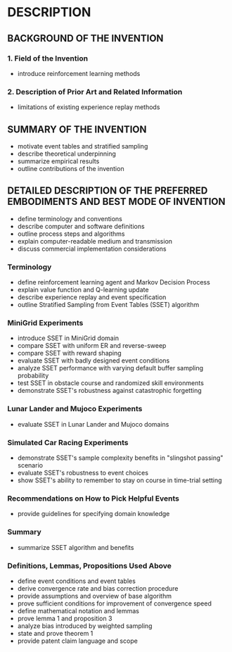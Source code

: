 # DESCRIPTION

## BACKGROUND OF THE INVENTION

### 1. Field of the Invention

- introduce reinforcement learning methods

### 2. Description of Prior Art and Related Information

- limitations of existing experience replay methods

## SUMMARY OF THE INVENTION

- motivate event tables and stratified sampling
- describe theoretical underpinning
- summarize empirical results
- outline contributions of the invention

## DETAILED DESCRIPTION OF THE PREFERRED EMBODIMENTS AND BEST MODE OF INVENTION

- define terminology and conventions
- describe computer and software definitions
- outline process steps and algorithms
- explain computer-readable medium and transmission
- discuss commercial implementation considerations

### Terminology

- define reinforcement learning agent and Markov Decision Process
- explain value function and Q-learning update
- describe experience replay and event specification
- outline Stratified Sampling from Event Tables (SSET) algorithm

### MiniGrid Experiments

- introduce SSET in MiniGrid domain
- compare SSET with uniform ER and reverse-sweep
- compare SSET with reward shaping
- evaluate SSET with badly designed event conditions
- analyze SSET performance with varying default buffer sampling probability
- test SSET in obstacle course and randomized skill environments
- demonstrate SSET's robustness against catastrophic forgetting

### Lunar Lander and Mujoco Experiments

- evaluate SSET in Lunar Lander and Mujoco domains

### Simulated Car Racing Experiments

- demonstrate SSET's sample complexity benefits in "slingshot passing" scenario
- evaluate SSET's robustness to event choices
- show SSET's ability to remember to stay on course in time-trial setting

### Recommendations on How to Pick Helpful Events

- provide guidelines for specifying domain knowledge

### Summary

- summarize SSET algorithm and benefits

### Definitions, Lemmas, Propositions Used Above

- define event conditions and event tables
- derive convergence rate and bias correction procedure
- provide assumptions and overview of base algorithm
- prove sufficient conditions for improvement of convergence speed
- define mathematical notation and lemmas
- prove lemma 1 and proposition 3
- analyze bias introduced by weighted sampling
- state and prove theorem 1
- provide patent claim language and scope

